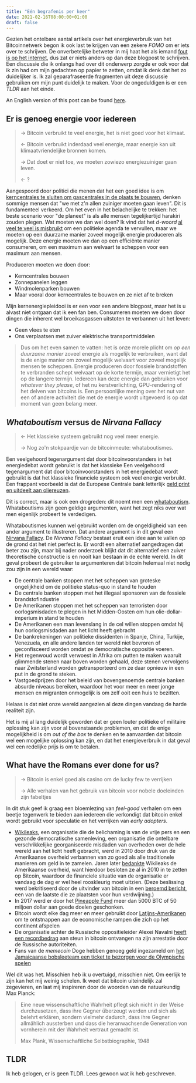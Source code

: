 ```yaml
---
title: "Eén begrafenis per keer"
date: 2021-02-16T08:00:00+01:00
draft: false
---
```

Gezien het ontelbare aantal artikels over het energieverbruik van het Bitcoinnetwerk begon ik ook last te krijgen van een zekere _FOMO_
om er iets over te schrijven. De onverbetelijke betweter in mij haat het als iemand [fout is op het internet](https://xkcd.com/386/),
dus zat er niets anders op dan deze blogpost te schrijven. Een discussie die ik onlangs had over dit onderwerp zorgde er ook voor dat
ik zin had om mijn gedachten op papier te zetten, omdat ik denk dat het zo duidelijker is. Ik zal geparafraseerde fragmenten uit deze discussie
gebruiken om mijn punt duidelijk te maken. Voor de ongeduldigen is er een _TLDR_ aan het einde.

An English version of this post can be found [here](https://kwintendebacker.com/posts/max_planck).
## Er is genoeg energie voor iedereen

> -> Bitcoin verbruikt te veel energie, het is niet goed voor het klimaat.
> 
> <- Bitcoin verbruikt inderdaad veel energie, maar energie kan uit klimaatvriendelijke bronnen komen.
> 
> -> Dat doet er niet toe, we moeten zowiezo energiezuiniger gaan leven.
> 
> <- ?

Aangespoord door politici die menen dat het een goed idee is om [kerncentrales te sluiten om gascentrales in de plaats te bouwen](https://www.tijd.be/politiek-economie/belgie/algemeen/regering-zet-stap-richting-sluiting-kerncentrales/10282516.html),
denken sommige mensen dat "we met z'n allen zuiniger moeten gaan leven". Dit is fundamenteel verkeerd.
Om het even in het belachelijke te trekken: het beste scenario voor "de planeet" is als alle mensen tegelijkertijd harakiri zouden plegen.
Wat moeten we dan wel doen? Ik vind dat het _d-woord_ [al veel te veel is misbruikt](https://xkcd.com/1007/) om een politieke agenda te vervullen,
maar we moeten op een duurzame manier zoveel mogelijk energie produceren als mogelijk. Deze energie moeten we dan op een efficiënte manier consumeren, 
om een maximum aan welvaart te scheppen voor een maximum aan mensen.

Produceren moeten we doen door:

- Kerncentrales bouwen
- Zonnepanelen leggen
- Windmolenparken bouwen
- Maar vooral door kerncentrales te bouwen en ze niet af te breken

Mijn kernenergiepleidooi is er een voor een andere blogpost, maar het is u alvast niet ontgaan dat ik een fan ben.
Consumeren moeten we doen door dingen die inherent wel broeikasgassen uitstoten te verbannen uit het leven:
- Geen vlees te eten
- Ons verplaatsen met zuiver elektrische transportmiddelen

> Dus om het even samen te vatten: het is onze morele plicht om _op een duurzame manier_ zoveel energie als mogelijk te verbruiken,
> want dat is de enige manier om zoveel mogelijk welvaart voor zoveel mogelijk mensen te scheppen. Energie produceren door fossiele brandstoffen
> te verbranden schept welvaart op de korte termijn, maar vernietigt het op de langere termijn. Iedereen kan deze energie
> dan gebruiken voor _whatever they please_, of het nu kerstverlichting, GPU-rendering of het delven van bitcoins is. Een persoonlijke
> mening over het nut van een of andere activiteit die met de energie wordt uitgevoerd is op dat moment van geen belang meer.

## _Whataboutism_ versus de _Nirvana Fallacy_

> <- Het klassieke systeem gebruikt nog veel meer energie.
> 
> -> Nog zo'n stokpaardje van de bitcoinmeute: whataboutismes.

Een veelgehoord tegenargument dat door bitcoinvoorstanders in het energiedebat wordt gebruikt is dat het klassieke 
Een veelgehoord tegenargument dat door bitcoinvoorstanders in het energiedebat wordt gebruikt is dat het klassieke financiele systeem ook veel energie verbruikt.
Een frappant voorbeeld is dat de Europese Centrale bank letterlijk [geld print en uitdeelt aan oliereuzen](https://www.greenpeace.org/eu-unit/issues/climate-energy/3933/ecb-injects-e7-billion-into-fossil-fuels-coronavirus-crisis/).

Dit is correct, maar is ook een drogreden: dit noemt men een [whataboutism](https://en.wikipedia.org/wiki/Whataboutism). Whataboutisms zijn
geen geldige argumenten, want het zegt niks over wat men eigenlijk probeert te verdedigen.

Whataboutismes kunnen wel gebruikt worden om de ongeldigheid 
van een ander argument te illustreren. Dat andere argument is in dit geval een [Nirvana Fallacy](https://en.wikipedia.org/wiki/Nirvana_fallacy).
De _Nirvana Fallacy_ bestaat eruit een idee aan te vallen op de grond dat het niet perfect is. Er wordt een alternatief aangedragen dat beter zou zijn,
maar bij nader onderzoek blijkt dat dit alternatief een zuiver theoretische constructie is en nooit kan bestaan in de echte wereld. In dit geval probeert de gebruiker te argumenteren dat bitcoin helemaal niet nodig zou zijn in een wereld waar:

- De centrale banken stoppen met het scheppen van groteske ongelijkheid om de politieke status-quo in stand te houden
- De centrale banken stoppen met het illegaal sponsoren van de fossiele brandstofindustrie
- De Amerikanen stoppen met het scheppen van terroristen door oorlogsmisdaden te plegen in het Midden-Oosten om hun olie-dollar-imperium in stand te houden
- De Amerikanen een man levenslang in de cel willen stoppen omdat hij hun oorlogsmisdaden aan het licht heeft gebracht
- De bankrekeningen van politieke dissidenten in Spanje, China, Turkije, Venezuela, en alle andere landen ter wereld niet bevroren of geconfisceerd worden omdat ze democratische oppositie voeren.
- Het regenwoud wordt verwoest in Afrika om putten te maken waaruit glimmende stenen naar boven worden gehaald, deze stenen vervolgens naar Zwitsterland worden getransporteerd om ze daar opnieuw in een put in de grond te steken.
- Vastgoedprijzen door het beleid van bovengenoemde centrale banken absurde niveaus bereiken, waardoor het voor meer en meer jonge mensen en migranten onmogelijk is om zelf ooit een huis te bezitten.

Helaas is dat niet onze wereld aangezien al deze dingen vandaag de harde realiteit zijn.

Het is mij al lang duidelijk geworden dat er geen louter politieke of militaire oplossing kan zijn voor al bovenstaande problemen,
en dat de enige mogelijkheid is om _out of the box_ te denken en te aanvaarden dat bitcoin wel een mogelijke oplossing kan zijn,
en dat het energieverbruik in dat geval wel een redelijke prijs is om te betalen.
## What have the Romans ever done for us?

> -> Bitcoin is enkel goed als casino om de lucky few te verrijken
> 
> -> Alle verhalen van het gebruik van bitcoin voor nobele doeleinden zijn fabeltjes

In dit stuk geef ik graag een bloemlezing van _feel-good_ verhalen om een beetje tegenwerk te bieden aan iedereen die verkondigt dat
bitcoin enkel wordt gebruikt voor speculatie en het verrijken van _early adopters_.

- [Wikileaks](https://wikileaks.org/), een organisatie die de belichaming is van de vrije pers en een gezonde democratische samenleving, een organisatie
die ontelbare verschrikkelijke georganiseerde misdaden van overheden over de hele wereld aan het licht heeft gebracht, werd in 2010 door druk van de Amerikaanse overheid verbannen van zo goed als alle traditionele manieren om geld in te zamelen. Jaren later [bedankte](https://twitter.com/DefendAssange/status/919247873648283653) Wikileaks de Amerikaanse overheid, want hierdoor besloten ze al in 2010 in te zetten op Bitcoin, waardoor de financiele situatie van de organisatie er vandaag de dag er wel heel rooskleurig moet uitzien. (Deze beslissing werd bekritiseerd door de uitvinder van bitcoin in een [beroemd bericht](https://bitcointalk.org/index.php?topic=2216.msg29280#msg29280), een van de laatste die ze plaatsten voor hun verdwijning.)
- In 2017 werd er door het [Pineapple Fund](http://pineapplefund.org/) meer dan 5000 BTC of 50 miljoen dollar aan goede doelen geschonken.
- Bitcoin wordt elke dag meer en meer gebruikt door [Latijns-Amerikanen](https://www.usefultulips.org/) om te ontstnappen aan de economische rampen die zich op het continent afspelen
- De organisatie achter de Russische oppositieleider Alexei Navalni [heeft een recordbedrag](https://www.reuters.com/article/us-russia-politics-navalny-crypto-curren-idUSKBN2AB2GR) aan steun in bitcoin ontvangen na zijn arrestatie door de Russische autoriteiten.
- Fans van de _memecoin_ Doge hebben genoeg geld ingezameld om [het Jamaicaanse bobsleeteam een ticket te bezorgen voor de Olympische spelen](https://www.theguardian.com/technology/2014/jan/20/jamaican-bobsled-team-raises-dogecoin-winter-olympics)


Wel dit was het. Misschien heb ik u overtuigd, misschien niet. Om eerlijk te zijn kan het mij weinig schelen. Ik weet dat bitcoin uiteindelijk zal zegevieren,
en laat mij inspireren door de woorden van de natuurkundig Max Planck:

> Eine neue wissenschaftliche Wahrheit pflegt sich nicht in der Weise durchzusetzen, dass ihre Gegner überzeugt werden und sich als belehrt erklären, sondern vielmehr dadurch, dass ihre Gegner allmählich aussterben und dass die heranwachsende Generation von vornherein mit der Wahrheit vertraut gemacht ist.
>
>  Max Plank, Wissenschaftliche Selbstbiographie, 1948

## TLDR
Ik heb gelogen, er is geen TLDR. Lees gewoon wat ik heb geschreven.